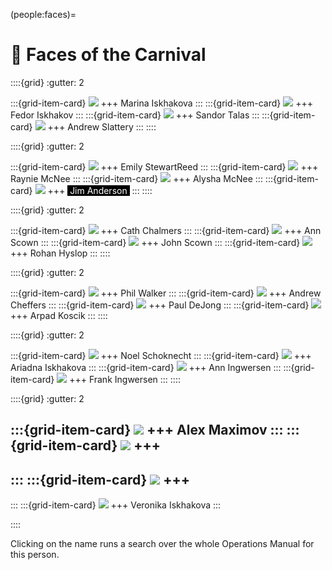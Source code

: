 (people:faces)=
# 🤪 Faces of the Carnival

::::{grid}
:gutter: 2

:::{grid-item-card}
![](_static/faces/1_Marina_Iskhakova.jpg)
+++
<a href="search.html?q=marina+iskhakova" style="text-decoration: none; color: inherit;">Marina Iskhakova</a>
:::
:::{grid-item-card}
![](_static/faces/2_Fedor_Iskhakov.jpg)
+++
Fedor Iskhakov
:::
:::{grid-item-card}
![](_static/faces/3_Sandor_Talas.jpg) 
+++
Sandor Talas
:::
:::{grid-item-card}
![](_static/faces/4_Andrew_Slattery.jpg) 
+++
Andrew Slattery
:::
::::

::::{grid}
:gutter: 2

:::{grid-item-card}
![](_static/faces/5_Emily_StewartReed.jpg) 
+++
Emily StewartReed
:::
:::{grid-item-card}
![](_static/faces/6_Raynie_McNee.jpg) 
+++
Raynie McNee
:::
:::{grid-item-card}
![](_static/faces/7_Alysha_McNee.jpg) 
+++
Alysha McNee
:::
:::{grid-item-card}
![](_static/faces/8_Jim_Anderson.jpg) 
+++
<span style="background-color: black; color: white;">&nbsp;Jim Anderson&nbsp;</span>
:::
::::

::::{grid}
:gutter: 2

:::{grid-item-card}
![](_static/faces/9_Cath_Chalmers.jpg) 
+++
Cath Chalmers
:::
:::{grid-item-card}
![](_static/faces/10_Ann_Scown.jpg) 
+++
Ann Scown
:::
:::{grid-item-card}
![](_static/faces/11_John_Scown.jpg) 
+++
John Scown
:::
:::{grid-item-card}
![](_static/faces/12_Rohan_Hyslop.jpg) 
+++
Rohan Hyslop
:::
::::

::::{grid}
:gutter: 2

:::{grid-item-card}
![](_static/faces/13_Phil_Walker.jpg) 
+++
Phil Walker
:::
:::{grid-item-card}
![](_static/faces/14_Andrew_Cheffers.jpg) 
+++
Andrew Cheffers
:::
:::{grid-item-card}
![](_static/faces/15_Paul_DeJong.jpg) 
+++
Paul DeJong
:::
:::{grid-item-card}
![](_static/faces/16_Arpad_Koscik.jpg) 
+++
Arpad Koscik
:::
::::

::::{grid}
:gutter: 2

:::{grid-item-card}
![](_static/faces/17_Noel_Schoknecht.jpg) 
+++
Noel Schoknecht
:::
:::{grid-item-card}
![](_static/faces/18_Ariadna_Iskhakova.jpg) 
+++
Ariadna Iskhakova
:::
:::{grid-item-card}
![](_static/faces/19_Ann_Ingwersen.jpg) 
+++
Ann Ingwersen
:::
:::{grid-item-card}
![](_static/faces/20_Frank_Ingwersen.jpg)
+++
Frank Ingwersen
:::
::::

::::{grid}
:gutter: 2

:::{grid-item-card}
![](_static/faces/21_AlexMaximov.jpg)
+++
Alex Maximov
:::
:::{grid-item-card}
![](_static/faces/a.jpg)
+++
-
:::
:::{grid-item-card}
![](_static/faces/a.jpg)
+++
-
:::
:::{grid-item-card}
![](_static/faces/26_Veronika_Iskhakova.jpg)
+++
Veronika Iskhakova
:::


::::

Clicking on the name runs a search over the whole Operations Manual for this person.